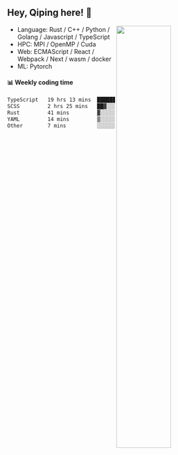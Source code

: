 

## Hey, Qiping here! :wave:

[<img align="right" width="50%" src="https://github-readme-stats.vercel.app/api?username=ppppqp&theme=dark&show_icons=true">](https://metrics.lecoq.io/ppppqp?template=classic)



-   Language: Rust / C++ / Python / Golang / Javascript / TypeScript
-   HPC: MPI / OpenMP / Cuda
-   Web: ECMAScript / React / Webpack / Next / wasm / docker
-   ML: Pytorch



#### :bar_chart: Weekly coding time

<!--START_SECTION:waka-->

```txt
TypeScript   19 hrs 13 mins  █████████████████████░░░░   84.26 %
SCSS         2 hrs 25 mins   ██▓░░░░░░░░░░░░░░░░░░░░░░   10.61 %
Rust         41 mins         ▓░░░░░░░░░░░░░░░░░░░░░░░░   03.01 %
YAML         14 mins         ▒░░░░░░░░░░░░░░░░░░░░░░░░   01.08 %
Other        7 mins          ░░░░░░░░░░░░░░░░░░░░░░░░░   00.55 %
```

<!--END_SECTION:waka-->
